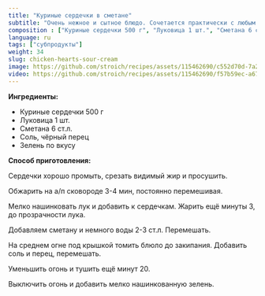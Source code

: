```yaml
---
title: "Куриные сердечки в сметане"
subtitle: "Очень нежное и сытное блюдо. Сочетается практически с любым гарниром"
composition : ["Куриные сердечки 500 г", "Луковица 1 шт.", "Сметана 6 ст.л.", "Соль, чёрный перец", "Зелень по вкусу"]
language: ru
tags: ["субпродукты"]
weight: 34
slug: chicken-hearts-sour-cream
image: https://github.com/stroich/recipes/assets/115462690/c552d70d-7a26-4c5e-ad6e-26dfff03a846
video: https://github.com/stroich/recipes/assets/115462690/f57b59ec-a670-41c0-812e-e9795de34d4b
---
```



**Ингредиенты:**

* Куриные сердечки 500 г
* Луковица 1 шт.
* Сметана 6 ст.л.
* Соль, чёрный перец
* Зелень по вкусу


**Способ приготовления:**

Сердечки хорошо промыть, срезать видимый жир и просушить.

Обжарить на а/п сковороде 3-4 мин, постоянно перемешивая.

Мелко нашинковать лук и добавить к сердечкам. Жарить ещё минуты 3, до прозрачности лука.

Добавляем сметану и немного воды 2-3 ст.л. Перемешать.

На среднем огне под крышкой томить блюло до закипания. Добавить соль и перец, перемешать.

Уменьшить огонь и тушить ещё минут 20.

Выключить огонь и добавить мелко нашинкованную зелень.
